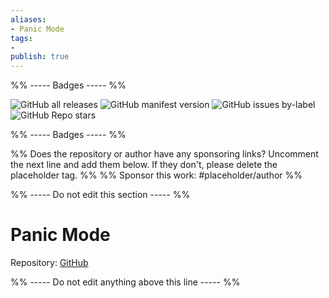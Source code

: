 ```yaml
---
aliases:
- Panic Mode
tags: 
- 
publish: true
---
```


%% ----- Badges ----- %%

![GitHub all releases](https://img.shields.io/github/downloads/bcdavasconcelos/Obsidian-Panic_Mode/total?color=573E7A&logo=github&style=for-the-badge) 
![GitHub manifest version](https://img.shields.io/github/manifest-json/v/bcdavasconcelos/Obsidian-Panic_Mode?color=573E7A&logo=github&style=for-the-badge) 
![GitHub issues by-label](https://img.shields.io/github/issues/bcdavasconcelos/Obsidian-Panic_Mode/help%20wanted?color=573E7A&logo=github&style=for-the-badge) 
![GitHub Repo stars](https://img.shields.io/github/stars/bcdavasconcelos/Obsidian-Panic_Mode?color=573E7A&logo=github&style=for-the-badge)

%% ----- Badges ----- %%

%% Does the repository or author have any sponsoring links? Uncomment the next line and add them below. If they don't, please delete the placeholder tag. %%
%% Sponsor this work: #placeholder/author %%

%% ----- Do not edit this section ----- %%

# Panic Mode

Repository: [GitHub](https://github.com/bcdavasconcelos/Obsidian-Panic_Mode)



%% ----- Do not edit anything above this line ----- %% 
